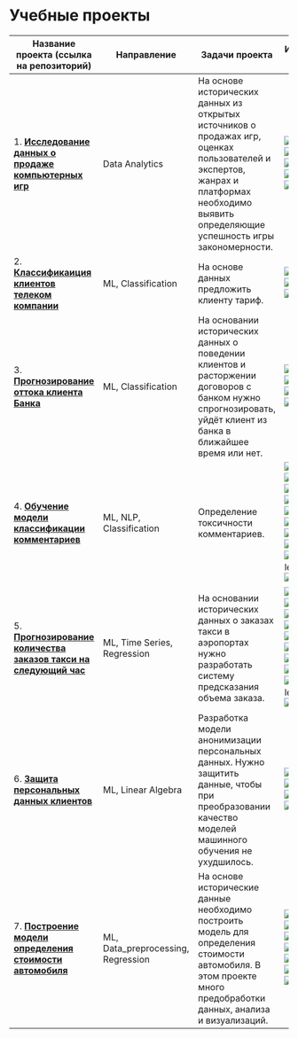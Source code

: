 # Учебные проекты

|Название проекта (ссылка на репозиторий)|Направление|Задачи проекта|Использованные библиотеки|
|-|--------|---|---|
|1. [**Исследование данных о продаже компьютерных игр**](https://github.com/Vitaliy-Zaitsev/Educational_projects_DS/tree/main/Educational_project_1_DA)|Data Analytics|На основе исторических данных из открытых источников о продажах игр, оценках пользователей и экспертов, жанрах и платформах необходимо выявить определяющие успешность игры закономерности.|![Python](https://img.shields.io/badge/python-3670A0?style=for-the-badge&logo=python&logoColor=ffdd54) ![Pandas](https://img.shields.io/badge/pandas-%23150458.svg?style=for-the-badge&logo=pandas&logoColor=white) ![NumPy](https://img.shields.io/badge/numpy-%23013243.svg?style=for-the-badge&logo=numpy&logoColor=white) ![Matplotlib](https://img.shields.io/badge/Matplotlib-%23ffffff.svg?style=for-the-badge&logo=Matplotlib&logoColor=black) ![SciPy](https://img.shields.io/badge/SciPy-%230C55A5.svg?style=for-the-badge&logo=scipy&logoColor=%white)|
|2. [**Классификаиция клиентов телеком компании**](https://github.com/Vitaliy-Zaitsev/Educational_project_2_ML_Classification)|ML, Classification|На основе данных предложить клиенту тариф.|![Python](https://img.shields.io/badge/python-3670A0?style=for-the-badge&logo=python&logoColor=ffdd54) ![Pandas](https://img.shields.io/badge/pandas-%23150458.svg?style=for-the-badge&logo=pandas&logoColor=white) ![scikit-learn](https://img.shields.io/badge/scikit--learn-%23F7931E.svg?style=for-the-badge&logo=scikit-learn&logoColor=white)|
|3. [**Прогнозирование оттока клиента Банка**](https://github.com/Vitaliy-Zaitsev/Educational_project_3_ML_Classification)|ML, Classification|На основании исторических данных о поведении клиентов и расторжении договоров с банком нужно спрогнозировать, уйдёт клиент из банка в ближайшее время или нет.|![Python](https://img.shields.io/badge/python-3670A0?style=for-the-badge&logo=python&logoColor=ffdd54) ![Pandas](https://img.shields.io/badge/pandas-%23150458.svg?style=for-the-badge&logo=pandas&logoColor=white)   ![scikit-learn](https://img.shields.io/badge/scikit--learn-%23F7931E.svg?style=for-the-badge&logo=scikit-learn&logoColor=white) ![NumPy](https://img.shields.io/badge/numpy-%23013243.svg?style=for-the-badge&logo=numpy&logoColor=white)|
|4. [**Обучение модели классификации комментариев**](https://github.com/Vitaliy-Zaitsev/Educational_project_4_ML_NLP)|ML, NLP, Classification|Определение токсичности комментариев.|![Python](https://img.shields.io/badge/python-3670A0?style=for-the-badge&logo=python&logoColor=ffdd54) ![Pandas](https://img.shields.io/badge/pandas-%23150458.svg?style=for-the-badge&logo=pandas&logoColor=white) ![scikit-learn](https://img.shields.io/badge/scikit--learn-%23F7931E.svg?style=for-the-badge&logo=scikit-learn&logoColor=white) ![NumPy](https://img.shields.io/badge/numpy-%23013243.svg?style=for-the-badge&logo=numpy&logoColor=white) ![Nltk](https://img.shields.io/badge/-Nltk-green?style=for-the-badge) ![re](https://img.shields.io/badge/-re-yellow?style=for-the-badge) ![PyTorch](https://img.shields.io/badge/PyTorch-%23EE4C2C.svg?style=for-the-badge&logo=PyTorch&logoColor=white) ![Transformers](https://img.shields.io/badge/-Transformers-blueviolet?style=for-the-badge) ![CatBoost](https://img.shields.io/badge/-CatBoost-blue?style=for-the-badge) ![Gensim](https://img.shields.io/badge/-Gensim-grey?style=for-the-badge) ![imbalanced-learn](https://img.shields.io/badge/-imbalanced--learn-red?style=for-the-badge) ![tqdm](https://img.shields.io/badge/-tqdm-succes?style=for-the-badge)|
|5. [**Прогнозирование количества заказов такси на следующий час**](https://github.com/Vitaliy-Zaitsev/Educational_project_5_ML_TimeSeries)| ML, Time Series, Regression|На основании исторических данных о заказах такси в аэропортах нужно разработать систему предсказания объема заказа.|![Python](https://img.shields.io/badge/python-3670A0?style=for-the-badge&logo=python&logoColor=ffdd54) ![Pandas](https://img.shields.io/badge/pandas-%23150458.svg?style=for-the-badge&logo=pandas&logoColor=white) ![scikit-learn](https://img.shields.io/badge/scikit--learn-%23F7931E.svg?style=for-the-badge&logo=scikit-learn&logoColor=white) ![NumPy](https://img.shields.io/badge/numpy-%23013243.svg?style=for-the-badge&logo=numpy&logoColor=white) ![Nltk](https://img.shields.io/badge/-Nltk-green?style=for-the-badge) ![re](https://img.shields.io/badge/-re-yellow?style=for-the-badge) ![PyTorch](https://img.shields.io/badge/PyTorch-%23EE4C2C.svg?style=for-the-badge&logo=PyTorch&logoColor=white) ![Transformers](https://img.shields.io/badge/-Transformers-green?style=for-the-badge) ![CatBoost](https://img.shields.io/badge/-CatBoost-blue?style=for-the-badge) ![Gensim](https://img.shields.io/badge/-Gensim-grey?style=for-the-badge) ![imbalanced-learn](https://img.shields.io/badge/-imbalanced--learn-red?style=for-the-badge) ![tqdm](https://img.shields.io/badge/-tqdm-succes?style=for-the-badge)|
|6. [**Защита персональных данных клиентов**](https://github.com/Vitaliy-Zaitsev/Educational_project_6_ML_Linear_algebra)|ML, Linear Algebra|Разработка модели анонимизации персональных данных. Нужно защитить данные, чтобы при преобразовании качество моделей машинного обучения не ухудшилось.|![Python](https://img.shields.io/badge/python-3670A0?style=for-the-badge&logo=python&logoColor=ffdd54) ![Pandas](https://img.shields.io/badge/pandas-%23150458.svg?style=for-the-badge&logo=pandas&logoColor=white) ![scikit-learn](https://img.shields.io/badge/scikit--learn-%23F7931E.svg?style=for-the-badge&logo=scikit-learn&logoColor=white) ![NumPy](https://img.shields.io/badge/numpy-%23013243.svg?style=for-the-badge&logo=numpy&logoColor=white) ![LaTeX](https://img.shields.io/badge/latex-%23008080.svg?style=for-the-badge&logo=latex&logoColor=white)|
|7. [**Построение модели определения стоимости автомобиля**](https://github.com/Vitaliy-Zaitsev/Educational_project_7_ML_Data_preprocessing)|ML, Data_preprocessing, Regression|На основе исторические данные необходимо построить модель для определения стоимости автомобиля. В этом проекте много предобработки данных, анализа и визуализаций.|![Python](https://img.shields.io/badge/python-3670A0?style=for-the-badge&logo=python&logoColor=ffdd54) ![Pandas](https://img.shields.io/badge/pandas-%23150458.svg?style=for-the-badge&logo=pandas&logoColor=white) ![scikit-learn](https://img.shields.io/badge/scikit--learn-%23F7931E.svg?style=for-the-badge&logo=scikit-learn&logoColor=white) ![NumPy](https://img.shields.io/badge/numpy-%23013243.svg?style=for-the-badge&logo=numpy&logoColor=white) ![Matplotlib](https://img.shields.io/badge/Matplotlib-%23ffffff.svg?style=for-the-badge&logo=Matplotlib&logoColor=black) ![CatBoost](https://img.shields.io/badge/-CatBoost-blue?style=for-the-badge) ![LightGBM](https://img.shields.io/badge/-LightGBM-orange?style=for-the-badge)|




